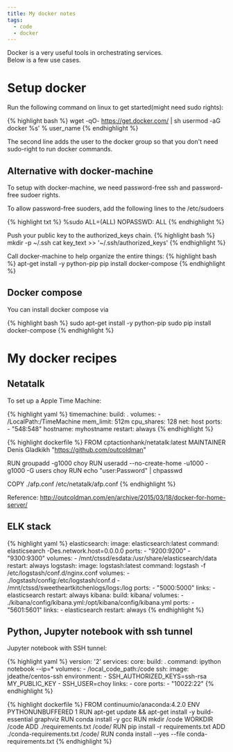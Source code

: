 ```yaml
---
title: My docker notes
tags:
  - code
  - docker
---
```


Docker is a very useful tools in orchestrating services.  
Below is a few use cases.

# Setup docker

Run the following command on linux to get started(might need sudo rights):

{% highlight bash %}
wget -qO- https://get.docker.com/ | sh
usermod -aG docker %s' % user_name
{% endhighlight %}

The second line adds the user to the docker group so that you don't
need sudo-right to run docker commands.

## Alternative with docker-machine

To setup with docker-machine, we need password-free ssh and password-free sudoer rights.

To allow password-free suoders, add the following lines to the /etc/sudoers

{% highlight txt %}
%sudo ALL=(ALL) NOPASSWD: ALL
{% endhighlight %}

Push your public key to the authorized_keys chain.
{% highlight bash %}
mkdir -p ~/.ssh
cat key_text >> '~/.ssh/authorized_keys' 
{% endhighlight %}

Call docker-machine to help organize the entire things:
{% highlight bash %}
apt-get install -y python-pip
pip install docker-compose
{% endhighlight %}


## Docker compose
You can install docker compose via 

{% highlight bash %}
sudo apt-get install -y python-pip
sudo pip install docker-compose
{% endhighlight %}



# My docker recipes

## Netatalk
To set up a Apple Time Machine:

{% highlight yaml %}
timemachine:
    build: .
    volumes:
        - /LocalPath:/TimeMachine
    mem_limit: 512m
    cpu_shares: 128
    net: host
    ports:
     - "548:548"
    hostname: myhostname
    restart: always
{% endhighlight %}

{% highlight dockerfile %}
FROM cptactionhank/netatalk:latest
MAINTAINER Denis Gladkikh "https://github.com/outcoldman"

RUN groupadd -g1000 choy
RUN useradd --no-create-home -u1000 -g1000 -G users choy
RUN echo "user:Password" | chpasswd

COPY ./afp.conf /etc/netatalk/afp.conf
{% endhighlight %}

Reference: http://outcoldman.com/en/archive/2015/03/18/docker-for-home-server/


## ELK stack

{% highlight yaml %}
elasticsearch:
  image: elasticsearch:latest
  command: elasticsearch -Des.network.host=0.0.0.0
  ports:
    - "9200:9200"
    - "9300:9300"
  volumes:
    - /mnt/ctssd/esdata:/usr/share/elasticsearch/data
  restart: always
logstash:
  image: logstash:latest
  command: logstash -f /etc/logstash/conf.d/nginx.conf
  volumes:
    - ./logstash/config:/etc/logstash/conf.d
    - /mnt/ctssd/sweetheartkitchenlogs/logs:/log
  ports:
    - "5000:5000"
  links:
    - elasticsearch
  restart: always
kibana:
  build: kibana/
  volumes:
    - ./kibana/config/kibana.yml:/opt/kibana/config/kibana.yml
  ports:
    - "5601:5601"
  links:
    - elasticsearch
  restart: always
{% endhighlight %}


## Python, Jupyter notebook with ssh tunnel

Jupyter notebook with SSH tunnel:

{% highlight yaml %}
version: '2'
services:
  core:
   build: .
   command: ipython notebook --ip=*
   volumes:
     - /local_code_path:/code
  ssh:
   image: jdeathe/centos-ssh
   environment:
     - SSH_AUTHORIZED_KEYS=ssh-rsa MY_PUBLIC_KEY
     - SSH_USER=choy
   links:
     - core
   ports:
     - "10022:22"
{% endhighlight %}

{% highlight dockerfile %}
 FROM continuumio/anaconda:4.2.0
 ENV PYTHONUNBUFFERED 1
 RUN apt-get update && apt-get install -y build-essential graphviz
 RUN conda install -y gcc
 RUN mkdir /code
 WORKDIR /code
 ADD ./requirements.txt /code/
 RUN pip install -r requirements.txt
 ADD ./conda-requirements.txt /code/
 RUN conda install --yes --file conda-requirements.txt
{% endhighlight %}
